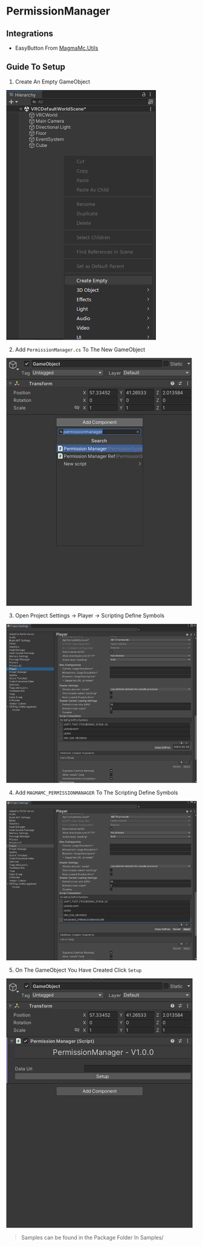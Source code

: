 # PermissionManager

## Integrations

* EasyButton From [MagmaMc.Utils](https://vpm.magmamc.dev)

## Guide To Setup

1. Create An Empty GameObject

![1](~Guide/1.png)

2. Add `PermissionManager.cs` To The New GameObject

![2](~Guide/2.png)

3. Open Project Settings -> Player -> Scripting Define Symbols

![3](~Guide/3.png)

4. Add `MAGMAMC_PERMISSIONMANAGER` To The Scripting Define Symbols

![4](~Guide/4.png)

5. On The GameObject You Have Created Click `Setup`

![5](~Guide/5.png)

> Samples can be found in the Package Folder In Samples/
